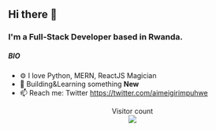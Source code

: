 ## Hi there 👋

### I'm a Full-Stack Developer based in Rwanda.

##### BIO

- ⚙️ I love Python, MERN, ReactJS Magician
- 🌱 Building&Learning something **New**
- 📫 Reach me: Twitter https://twitter.com/aimeigirimpuhwe
<p align="center"> 
  Visitor count<br>
  <img src="https://profile-counter.glitch.me/igaimerca/count.svg" />
</p>
